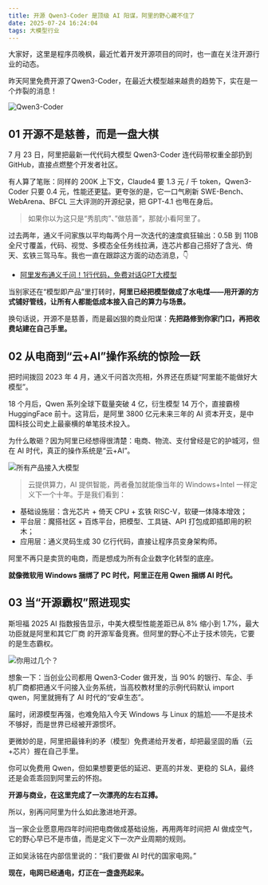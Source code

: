```yaml
---
title: 开源 Qwen3-Coder 是顶级 AI 阳谋，阿里的野心藏不住了
date: 2025-07-24 16:24:04
tags: 大模型行业
---
```



大家好，这里是程序员晚枫，最近忙着开发开源项目的同时，也一直在关注开源行业的动态。

昨天阿里免费开源了Qwen3-Coder，在最近大模型越来越贵的趋势下，实在是一个炸裂的消息！

![Qwen3-Coder](https://raw.gitcode.com/user-images/assets/5027920/8b24586e-b3bf-4a84-8fc1-655454148960/image.png 'image.png')


## 01 开源不是慈善，而是一盘大棋

7 月 23 日，阿里把最新一代代码大模型 Qwen3-Coder 连代码带权重全部扔到 GitHub，直接点燃整个开发者社区。

有人算了笔账：同样的 200K 上下文，Claude4 要 1.3 元 / 千 token，Qwen3-Coder 只要 0.4 元，性能还更猛。更夸张的是，它一口气刷新 SWE-Bench、WebArena、BFCL 三大评测的开源纪录，把 GPT-4.1 也甩在身后。

> 如果你以为这只是“秀肌肉”、”做慈善“，那就小看阿里了。

过去两年，通义千问家族以平均每两个月一次迭代的速度疯狂输出：0.5B 到 110B 全尺寸覆盖，代码、视觉、多模态全任务线拉满，连芯片都自己搭好了含光、倚天、玄铁三驾马车。我也一直在跟踪这方面的动态消息，👇

- [阿里发布通义千问！1行代码，免费对话GPT大模型](https://developer.aliyun.com/article/1423867)

当别家还在“模型即产品”里打转时，**阿里已经把模型做成了水电煤——用开源的方式铺好管线，让所有人都能低成本接入自己的算力与场景。**

换句话说，开源不是慈善，而是最凶狠的商业阳谋：**先把路修到你家门口，再把收费站建在自己手里。**




## 02 从电商到“云+AI”操作系统的惊险一跃

把时间拨回 2023 年 4 月，通义千问首次亮相，外界还在质疑“阿里能不能做好大模型”。

18 个月后，Qwen 系列全球下载量突破 4 亿，衍生模型 14 万个，直接霸榜 HuggingFace 前十。这背后，是阿里 3800 亿元未来三年的 AI 资本开支，是中国科技公司史上最豪横的单笔技术投入。

为什么敢砸？因为阿里已经想得很清楚：电商、物流、支付曾经是它的护城河，但在 AI 时代，真正的操作系统是“云+AI”。

![所有产品接入大模型](https://raw.gitcode.com/user-images/assets/5027920/0d6c1579-8656-418f-951d-8e39c808abb7/image.png 'image.png')

> 云提供算力，AI 提供智能，两者叠加就能像当年的 Windows+Intel 一样定义下一个十年。于是我们看到：

- 基础设施层：含光芯片 + 倚天 CPU + 玄铁 RISC-V，软硬一体降本增效；
- 平台层：魔搭社区 + 百炼平台，把模型、工具链、API 打包成即插即用的积木；
- 应用层：通义灵码生成 30 亿行代码，直接让程序员变身架构师。

阿里不再只是卖货的电商，而是想成为所有企业数字化转型的底座。

**就像微软用 Windows 捆绑了 PC 时代，阿里正在用 Qwen 捆绑 AI 时代。**


## 03 当“开源霸权”照进现实

斯坦福 2025 AI 指数报告显示，中美大模型性能差距已从 8% 缩小到 1.7%，最大功臣就是阿里和其它厂商 的开源军备竞赛。但阿里的野心不止于技术领先，它要的是生态霸权。

![你用过几个？](https://raw.gitcode.com/user-images/assets/5027920/8f2e61d7-21de-4c31-956b-2f5abb64bf0c/image.png 'image.png')

想象一下：当创业公司都用 Qwen3-Coder 做开发，当 90% 的银行、车企、手机厂商都把通义千问接入业务系统，当高校教材里的示例代码默认 import qwen，阿里就拥有了 AI 时代的“安卓生态”。

届时，闭源模型再强，也难免陷入今天 Windows 与 Linux 的尴尬——不是技术不够好，而是世界已经被开源惯坏。

更微妙的是，阿里把最锋利的矛（模型）免费递给开发者，却把最坚固的盾（云+芯片）握在自己手里。

你可以免费用 Qwen，但如果想要更低的延迟、更高的并发、更稳的 SLA，最终还是会乖乖回到阿里云的怀抱。

**开源与商业，在这里完成了一次漂亮的左右互搏。**

所以，别再问阿里为什么如此激进地开源。

当一家企业愿意用四年时间把电商做成基础设施，再用两年时间把 AI 做成空气，它的野心早已不是市值，而是定义下一次产业周期的规则。

正如吴泳铭在内部信里说的：“我们要做 AI 时代的国家电网。”

**现在，电网已经通电，灯正在一盏盏亮起来。**
